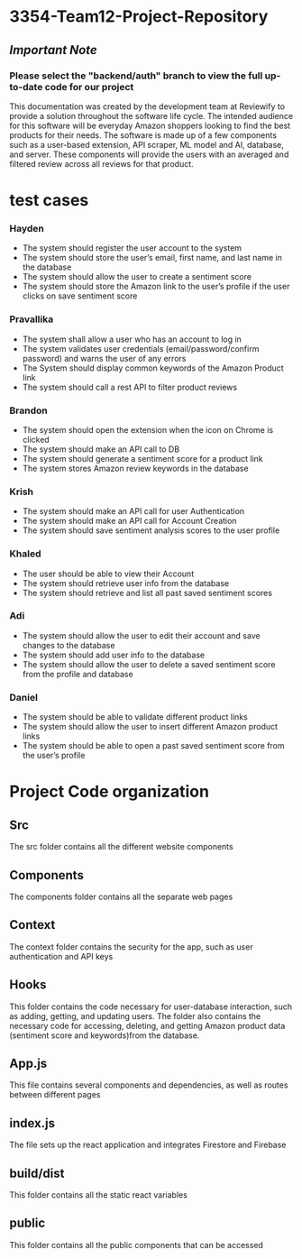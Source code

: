 # 3354-Team12-Project-Repository

## *Important Note*
### Please select the "backend/auth" branch to view the full up-to-date code for our project

This documentation was created by the development team at Reviewify to provide a solution throughout the software life cycle. The intended audience for this software will be everyday Amazon shoppers looking to find the best products for their needs. The software is made up of a few components such as a user-based extension, API scraper, ML model and AI, database, and server. These components will provide the users with an averaged and filtered review across all reviews for that product.

# test cases
### Hayden
* The system should register the user account to the system 
* The system should store the user’s email, first name, and last name in the database 
* The system should allow the user to create a sentiment score
* The system should store the Amazon link to the user’s profile if the user clicks on save sentiment score


### Pravallika
* The system shall allow a user who has an account to log in 
* The system validates user credentials (email/password/confirm password) and warns the user of any errors 
* The System should display common keywords of the Amazon Product link
* The system should call a rest API to filter product reviews

### Brandon
* The system should open the extension when the icon on Chrome is clicked 
* The system should make an API call to DB 
* The system should generate a sentiment score for a product link
* The system stores Amazon review keywords in the database

### Krish
* The system should make an API call for user Authentication 
* The system should make an API call for Account Creation 
* The system should save sentiment analysis scores to the user profile

### Khaled
* The user should be able to view their Account 
* The system should retrieve user info from the database 
* The system should retrieve and list all past saved sentiment scores

### Adi
* The system should allow the user to edit their account and save changes to the database 
* The system should add user info to the database
* The system should allow the user to delete a saved sentiment score from the profile and database

### Daniel
* The system should be able to validate different product links 
* The system should allow the user to insert different Amazon product links 
* The system should be able to open a past saved sentiment score from the user’s profile



# Project Code organization

## Src
The src folder contains all the different website components

## Components
The components folder contains all the separate web pages

## Context
The context folder contains the security for the app, such as user authentication and API keys

## Hooks
This folder contains the code necessary for user-database interaction, such as adding, getting, and updating users. The folder also contains the necessary code for accessing, deleting, and getting Amazon product data (sentiment score and keywords)from the database.

## App.js
This file contains several components and dependencies, as well as routes between different pages

## index.js
The file sets up the react application and integrates Firestore and Firebase

## build/dist
This folder contains all the static react variables

## public
This folder contains all the public components that can be accessed

